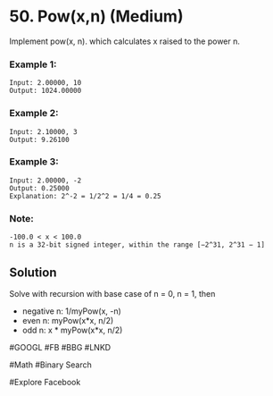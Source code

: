 # 50. Pow(x,n) (Medium)

Implement pow(x, n). which calculates x raised to the power n.

### Example 1:
```
Input: 2.00000, 10
Output: 1024.00000
```
### Example 2:
```
Input: 2.10000, 3
Output: 9.26100
```
### Example 3:
```
Input: 2.00000, -2
Output: 0.25000
Explanation: 2^-2 = 1/2^2 = 1/4 = 0.25
```
### Note:
```
-100.0 < x < 100.0
n is a 32-bit signed integer, within the range [−2^31, 2^31 − 1]
```
## Solution
Solve with recursion with base case of n = 0, n = 1, then
- negative n: 1/myPow(x, -n)
- even n: myPow(x*x, n/2)
- odd n: x * myPow(x*x, n/2)

#GOOGL #FB #BBG #LNKD

#Math #Binary Search

#Explore Facebook
